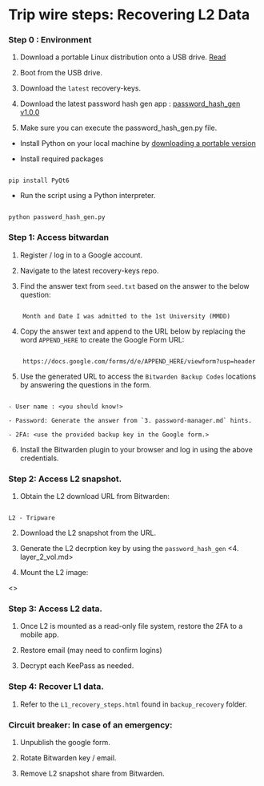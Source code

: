 # Trip wire steps: Recovering L2 Data

### Step 0 : Environment

1. Download a portable Linux distribution onto a USB drive. [Read](https://www.tecmint.com/install-linux-os-on-usb-drive/)

2. Boot from the USB drive.

3. Download the `latest` recovery-keys.

4. Download the latest password hash gen app :  [password_hash_gen v1.0.0](https://github.com/compilable/Security_Utils)

5. Make sure you can execute the password_hash_gen.py file.

* Install Python on your local machine by [downloading a portable version](https://www.portablepython.com/download/)

- Install required packages

```

pip install PyQt6

```

- Run the script using a Python interpreter.

```

python password_hash_gen.py

```



### Step 1: Access bitwardan

1. Register / log in to a Google account.

2. Navigate to the latest recovery-keys repo.

3. Find the answer text from `seed.txt` based on the answer to the below question:

```

    Month and Date I was admitted to the 1st University (MMDD)

```

4. Copy the answer text and append to the URL below by replacing the word `APPEND_HERE` to create the Google Form URL:

```

    https://docs.google.com/forms/d/e/APPEND_HERE/viewform?usp=header

```

5. Use the generated URL to access the `Bitwarden Backup Codes` locations by answering the questions in the form.

```

- User name : <you should know!>

- Password: Generate the answer from `3. password-manager.md` hints.

- 2FA: <use the provided backup key in the Google form.>

```

6.  Install the Bitwarden plugin to your browser and log in using the above credentials. 



### Step 2: Access L2 snapshot.

1. Obtain the L2 download URL from Bitwarden:

```

L2 - Tripware

```

2. Download the L2 snapshot from the URL.

3. Generate the L2 decrption key by using the `password_hash_gen` <4. layer_2_vol.md>

4. Mount the L2 image:

<<IMG>>



### Step 3: Access L2 data.

1. Once L2 is mounted as a read-only file system, restore the 2FA to a mobile app.

2. Restore email (may need to confirm logins)

3. Decrypt each KeePass as needed.


### Step 4: Recover L1 data.

1. Refer to the `L1_recovery_steps.html` found in `backup_recovery` folder.


### Circuit breaker: In case of an emergency:

1. Unpublish the google form.

2. Rotate Bitwarden key / email.

3. Remove L2 snapshot share from Bitwarden.